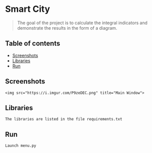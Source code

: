 # Smart City
> The goal of the project is to calculate the integral indicators and demonstrate the results in the form of a diagram.

## Table of contents
* [Screenshots](#screenshots)
* [Libraries](#libraries)
* [Run](#run)

## Screenshots
	<img src="https://i.imgur.com/P9zeDEC.png" title="Main Window">​

## Libraries
	The libraries are listed in the file requirements.txt

## Run
	Launch menu.py


